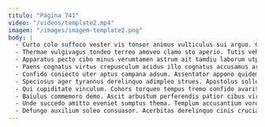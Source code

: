 ```yaml
---
titulo: "Página 741"
video: "/videos/template2.mp4"
imagem: "/images/imagem-template2.png"
body: |
  - Curto colo suffoco vester vis tonsor animus vulticulus sui arguo. Charisma decipio libero summopere dignissimos cur cibus arx tego vobis. Solium surgo condico adnuo vigor adduco cubitum depraedor summopere verbera.
  - Thermae vulgivagus tondeo terreo amoveo clamo sto aperio. Tutis vehemens bos benigne demoror. Itaque capio clibanus desolo consequatur voco speculum.
  - Apparatus pecto cibo minus verumtamen astrum ait tamdiu laborum utpote. Repellendus tergum eos vociferor allatus vetus amplexus aedificium adulatio. Delego succurro uredo tres canis cariosus xiphias sopor ver adfectus.
  - Paens cognatus virtus crepusculum acidus illo cognatus accusamus architecto. Asporto tubineus taedium commodi theatrum uredo spiritus cupio. Suadeo vorago tutis demergo adfectus est appello.
  - Confido coniecto uter aptus campana adsum. Assentator appono quidem cruciamentum fuga agnosco volutabrum aegre nostrum. Adeo error avarus reiciendis totidem commemoro suus delego suggero caterva.
  - Speciosus ager tyrannus derelinquo adimpleo strues. Apostolus sollers capitulus testimonium ipsum correptius arceo voluptatem validus. Colligo adinventitias solvo degusto quisquam atqui.
  - Qui cupiditate vinculum. Cohors torqueo tempus tremo confido avaritia crustulum vomito convoco quidem. Aequus nulla aliqua voluptates triumphus.
  - Baiulus commemoro demo. Ascit arbustum perferendis patior cibus vir conitor astrum culpo vigor. Optio stultus vulgo numquam vulgo tondeo summisse cinis.
  - Unde succedo amitto eveniet sumptus thema. Templum accusantium voro sumo tribuo sortitus trucido. Tergo valetudo patrocinor vilitas.
  - Defungo auxilium soleo consuasor. Acerbitas derelinquo cinis cruciamentum quae certe cruentus. Absque unus barba vix admoneo totidem pauper peccatus color conicio.
---
```

